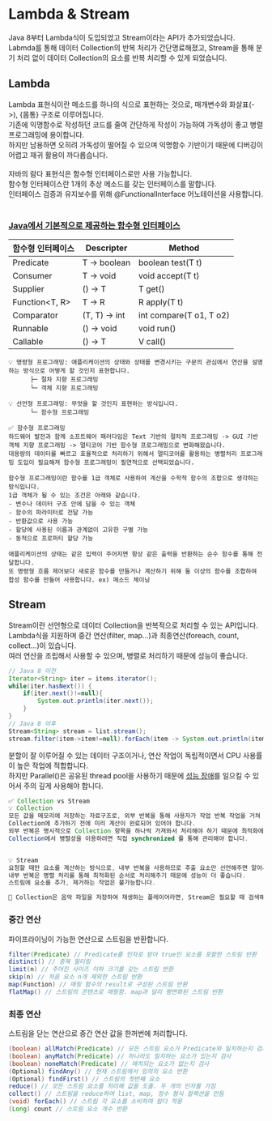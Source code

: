 # Lambda & Stream

Java 8부터 Lambda식이 도입되었고 Stream이라는 API가 추가되었습니다. <br>
Labmda를 통해 데이터 Collection의 반복 처리가 간단명료해졌고, Stream을 통해 분기 처리 없이 데이터 Collection의 요소를 반복 처리할 수 있게 되었습니다. <br>

## Lambda

Lambda 표현식이란 메소드를 하나의 식으로 표현하는 것으로, 매개변수와 화살표(->), {몸통} 구조로 이루어집니다. <br>
기존에 익명함수로 작성하던 코드를 줄여 간단하게 작성이 가능하여 가독성이 좋고 병렬 프로그래밍에 용이합니다. <br>
하지만 남용하면 오히려 가독성이 떨어질 수 있으며 익명함수 기반이기 때문에 디버깅이 어렵고 재귀 활용이 까다롭습니다. <br>
<br>
자바의 람다 표현식은 함수형 인터페이스로만 사용 가능합니다.<br>
함수형 인터페이스란 1개의 추상 메소드를 갖는 인터페이스를 말합니다. <br>
인터페이스 검증과 유지보수를 위해 @FunctionalInterface 어노테이션을 사용합니다. <br><br>

### [Java에서 기본적으로 제공하는 함수형 인터페이스](https://bcp0109.tistory.com/313)

| 함수형 인터페이스 | Descripter    | Method                  |
| ----------------- | ------------- | ----------------------- |
| Predicate         | T -> boolean  | boolean test(T t)       |
| Consumer          | T -> void     | void accept(T t)        |
| Supplier          | () -> T       | T get()                 |
| Function<T, R>    | T -> R        | R apply(T t)            |
| Comparator        | (T, T) -> int | int compare(T o1, T o2) |
| Runnable          | () -> void    | void run()              |
| Callable          | () -> T       | V call()                |

```
💡 명령형 프로그래밍: 애플리케이션의 상태와 상태를 변경시키는 구문의 관심에서 연산을 설명하는 방식으로 어떻게 할 것인지 표현합니다.
      ├─ 절차 지향 프로그래밍
      └─ 객체 지향 프로그래밍

💡 선언형 프로그래밍: 무엇을 할 것인지 표현하는 방식입니다.
      └─ 함수형 프로그래밍
```

```
✅ 함수형 프로그래밍
하드웨어 발전과 함께 소프트웨어 패러다임은 Text 기반의 절차적 프로그래밍 -> GUI 기반 객체 지향 프로그래밍 -> 멀티코어 기반 함수형 프로그래밍으로 변화해왔습니다.
대용량의 데이터를 빠르고 효율적으로 처리하기 위해서 멀티코어를 활용하는 병렬처리 프로그래밍 도입이 필요해져 함수형 프로그래밍이 필연적으로 선택되었습니다.

함수형 프로그래밍이란 함수를 1급 객체로 사용하여 계산을 수학적 함수의 조합으로 생각하는 방식입니다.
1급 객체가 될 수 있는 조건은 아래와 같습니다.
- 변수나 데이터 구조 안에 담을 수 있는 객체
- 함수의 파라미터로 전달 가능
- 반환값으로 사용 가능
- 할당에 사용된 이름과 관계없이 고유한 구별 가능
- 동적으로 프로퍼티 할당 가능

애플리케이션의 상태는 같은 입력이 주어지면 항상 같은 출력을 반환하는 순수 함수를 통해 전달합니다.
또 명령형 흐름 제어보다 새로운 함수를 만들거나 계산하기 위해 둘 이상의 함수를 조합하여 합성 함수를 만들어 사용합니다. ex) 메소드 체이닝
```

## Stream

Stream이란 선언형으로 데이터 Collection을 반복적으로 처리할 수 있는 API입니다. <br>
Lambda식을 지원하며 중간 연산(filter, map...)과 최종연산(foreach, count, collect...)이 있습니다.<br>
여러 연산을 조립해서 사용할 수 있으며, 병렬로 처리하기 때문에 성능이 좋습니다. <br>

```java
// Java 8 이전
Iterator<String> iter = items.iterator();
while(iter.hasNext()) {
	if(iter.next()!=null){
		System.out.println(iter.next());
	}
}
// Java 8 이후
Stream<String> stream = list.stream();
stream.filter(item->item!=null).forEach(item -> System.out.println(item));
```

분할이 잘 이루어질 수 있는 데이터 구조이거나, 연산 작업이 독립적이면서 CPU 사용률이 높은 작업에 적합합니다. <br>
하지만 Parallel()은 공유된 thread pool을 사용하기 때문에 [성능 장애](https://m.blog.naver.com/tmondev/220945933678)를 일으킬 수 있어서 주의 깊게 사용해야 합니다. <br>

```java
✅ Collection vs Stream
💡 Collection
모든 값을 메모리에 저장하는 자료구조로, 외부 반복을 통해 사용자가 작업 반복 작업을 거쳐 요소를 가져올 수 있습니다. (for-each문)
Collection에 추가하기 전에 미리 계산이 완료되어 있어야 합니다.
외부 반복은 명시적으로 Collection 항목을 하나씩 가져와서 처리해야 하기 때문에 최적화에는 불리합니다.
Collection에서 병렬성을 이용하려면 직접 synchronized 를 통해 관리해야 합니다.


💡 Stream
요청할 때만 요소를 계산하는 방식으로, 내부 반복을 사용하므로 추출 요소만 선언해주면 알아서 반복 처리를 진행하게 됩니다.
내부 반복은 병렬 처리를 통해 최적화된 순서로 처리해주기 때문에 성능이 더 좋습니다.
스트림에 요소를 추가, 제거하는 작업은 불가능합니다.

🎈 Collection은 음악 파일을 저장하여 재생하는 플레이어라면, Stream은 필요할 때 검색해서 듣는 스트리밍 서비스라고 생각하면 쉽습니다.
```

### 중간 연산

파이프라이닝이 가능한 연산으로 스트림을 반환합니다. <br>

```java
filter(Predicate) // Predicate를 인자로 받아 true인 요소를 포함한 스트림 반환
distinct() // 중복 필터링
limit(n) // 주어진 사이즈 이하 크기를 갖는 스트림 반환
skip(n) // 처음 요소 n개 제외한 스트림 반환
map(Function) // 매핑 함수의 result로 구성된 스트림 반환
flatMap() // 스트림의 콘텐츠로 매핑함. map과 달리 평면화된 스트림 반환
```

### 최종 연산

스트림을 닫는 연산으로 중간 연산 값을 한꺼번에 처리합니다. <br>

```java
(boolean) allMatch(Predicate) // 모든 스트림 요소가 Predicate와 일치하는지 검사
(boolean) anyMatch(Predicate) // 하나라도 일치하는 요소가 있는지 검사
(boolean) noneMatch(Predicate) // 매치되는 요소가 없는지 검사
(Optional) findAny() // 현재 스트림에서 임의의 요소 반환
(Optional) findFirst() // 스트림의 첫번째 요소
reduce() // 모든 스트림 요소를 처리해 값을 도출. 두 개의 인자를 가짐
collect() // 스트림을 reduce하여 list, map, 정수 형식 컬렉션을 만듬
(void) forEach() // 스트림 각 요소를 소비하며 람다 적용
(Long) count // 스트림 요소 개수 반환
```
